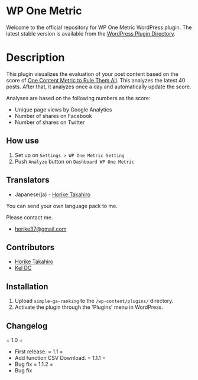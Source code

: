 # WP One Metric
Welcome to the official repository for WP One Metric WordPress plugin. The latest stable version is available from the [WordPress Plugin Directory](https://wordpress.org/plugins/wp-one-metric/).

# Description
This plugin visualizes the evaluation of your post content based on the score of [One Content Metric to Rule Them All](http://moz.com/blog/one-metric).
This analyzes the latest 40 posts. After that, it analyzes once a day and automatically update the score.

Analyses are based on the following numbers as the score:
- Unique page views by Google Analytics
- Number of shares on Facebook
- Number of shares on Twitter


## How use
1. Set up on `Settings > WP One Metric Setting`
2. Push `Analyze` button on `Dashboard WP One Metric`

## Translators
* Japanese(ja) - [Horike Takahiro](http://profiles.wordpress.org/horike)

You can send your own language pack to me.

Please contact me.

* horike37@gmail.com

## Contributors
* [Horike Takahiro](http://profiles.wordpress.org/horike)
* [Kel DC](https://profiles.wordpress.org/kel-dc)

## Installation

1. Upload `simple-ga-ranking` to the `/wp-content/plugins/` directory.
2. Activate the plugin through the 'Plugins' menu in WordPress.

## Changelog
= 1.0 =
* First release.
= 1.1 =
* Add function CSV Download. 
= 1.1.1 =
* Bug fix
= 1.1.2 =
* Bug fix
